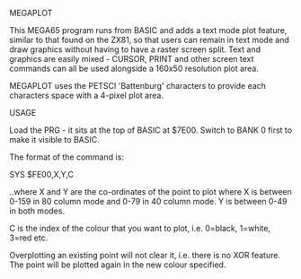 MEGAPLOT

This MEGA65 program runs from BASIC and adds a text mode plot feature, 
similar to that found on the ZX81, so that users can remain in text mode and draw
graphics without having to have a raster screen split.  Text and graphics are easily
mixed - CURSOR, PRINT and other screen text commands can all be used alongside a 
160x50 resolution plot area.  

MEGAPLOT uses the PETSCI 'Battenburg' characters to provide each characters space 
with a 4-pixel plot area.

USAGE

Load the PRG - it sits at the top of BASIC at $7E00.  Switch to BANK 0 first to 
make it visible to BASIC.

The format of the command is:

SYS $FE00,X,Y,C 

..where X and Y are the co-ordinates of the point to plot where X is between 0-159 
in 80 column mode and 0-79 in 40 column mode.  Y is between 0-49 in both modes.

C is the index of the colour that you want to plot, i.e. 0=black, 1=white, 3=red 
etc.

Overplotting an existing point will not clear it, i.e. there is no XOR feature.  The 
point will be plotted again in the new colour specified.